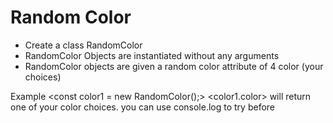 # Random Color

- Create a class RandomColor
- RandomColor Objects are instantiated without any arguments
- RandomColor objects are given a random color attribute of 4 color (your choices)

Example
<const color1 = new RandomColor();>
<color1.color> will return one of your color choices.
you can use console.log to try before

